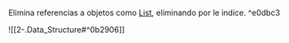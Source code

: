 Elimina referencias a objetos como [List]([[2-.Data_Structure]]), eliminando por le indice. ^e0dbc3

![[2-.Data_Structure#^0b2906]]

